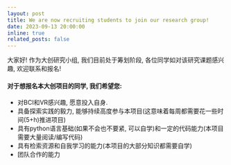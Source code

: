 ```yaml
---
layout: post
title: We are now recruiting students to join our research group!
date: 2023-09-13 20:00:00
inline: true 
related_posts: false
---
```

大家好! 作为大创研究小组, 我们目前处于筹划阶段, 各位同学如对该研究课题感兴趣, 欢迎联系和报名!

#### 对于想报名本大创项目的同学, 我们希望您:
<ul>
    <li>对BCI和VR感兴趣, 愿意投入自身.</li>
    <li>具备探索实践的毅力, 能够持续高度参与本项目(这意味着每周都需要花一些时间(5+h)推进项目)</li>
    <li>具有python语言基础(如果不会也不要紧, 可以自学)和一定的代码能力(本项目需要大量阅读/编写代码)</li>
    <li>具有检索资源和自我学习的能力(本项目的大部分知识都需要自学)</li>
    <li>团队合作的能力</li>
</ul>